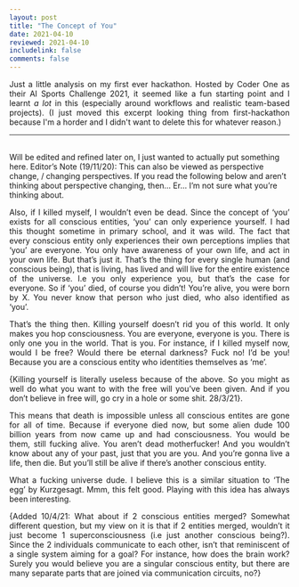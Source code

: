 ```yaml
---
layout: post
title: "The Concept of You"
date: 2021-04-10
reviewed: 2021-04-10
includelink: false
comments: false
---
```

<style>
p {
  text-align: justify;
}
.post pre, .post code {
    border: none;
    background-color: #eee;
}
</style>

Just a little analysis on my first ever hackathon. Hosted by Coder One as their AI Sports Challenge 2021, it seemed like a fun starting point and I learnt <em>a lot </em> in this (especially around workflows and realistic team-based projects).
(I just moved this excerpt looking thing from first-hackathon because I'm a horder and I didn't want to delete this for whatever reason.)
<hr style="border:none; height:1px; background-color: #333;">
<br>
Will be edited and refined later on, I just wanted to actually put something here.
Editor’s Note (19/11/20): This can also be viewed as perspective change, / changing perspectives. If you read the following below and aren’t thinking about perspective changing, then… Er… I’m not sure what you’re thinking about.

Also, if I killed myself, I wouldn’t even be dead. Since the concept of ‘you’ exists for all conscious entities, ‘you’ can only experience yourself. I had this thought sometime in primary school, and it was wild. The fact that every conscious entity only experiences their own perceptions implies that ‘you’ are everyone. You only have awareness of your own life, and act in your own life. But that’s just it.
That’s the thing for every single human (and conscious being), that is living, has lived and will live for the entire existence of the universe. I.e you only experience you, but that’s the case for everyone. So if ‘you’ died, of course you didn’t! You’re alive, you were born by X. You never know that person who just died, who also identified as ‘you’.


That’s the thing then. Killing yourself doesn’t rid you of this world. It only makes you hop consciousness. You are everyone, everyone is you. There is only one you in the world. That is you. For instance, if I killed myself now, would I be free? Would there be eternal darkness? Fuck no! I’d be you! Because you are a conscious entity who identities themselves as ‘me’. 

{Killing yourself is literally useless because of the above. So you might as well do what you want to with the free will you’ve been given. And if you don’t believe in free will, go cry in a hole or some shit. 28/3/21}.

This means that death is impossible unless all conscious entites are gone for all of time. Because if everyone died now, but some alien dude 100 billion years from now came up and had consciousness. You would be them, still fucking alive. You aren’t dead motherfucker! And you wouldn’t know about any of your past, just that you are you.  And you’re gonna live a life, then die. But you’ll still be alive if there’s another conscious entity.

What a fucking universe dude. I believe this is a similar situation to ‘The egg’ by Kurzgesagt. Mmm, this felt good. Playing with this idea has always been interesting.

{Added 10/4/21: What about if 2 conscious entities merged? Somewhat different question, but my view on it is that if 2 entities merged, wouldn’t it just become 1 superconsciousness (i.e just another conscious being?). Since the 2 individuals communicate to each other, isn’t that reminiscent of a single system aiming for a goal? 
For instance, how does the brain work? Surely you would believe you are a singular conscious entity, but there are many separate parts that are joined via communication circuits, no?}